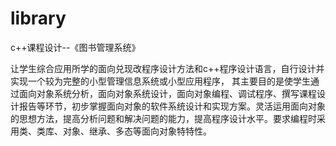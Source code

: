 # library
c++课程设计--《图书管理系统》

让学生综合应用所学的面向兑现改程序设计方法和c++程序设计语言，自行设计并实现一个较为完整的小型管理信息系统或小型应用程序，
其主要目的是使学生通过面向对象系统分析，面向对象系统设计，面向对象编程、调试程序、撰写课程设计报告等环节，初步掌握面向对象的软件系统设计和实现方案。灵活运用面向对象的思想方法，提高分析问题和解决问题的能力，提高程序设计水平。要求编程时采用类、类库、对象、继承、多态等面向对象特特性。 
